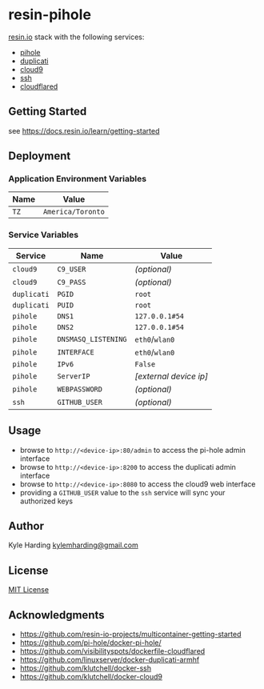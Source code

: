 # resin-pihole

[resin.io](https://resin.io/) stack with the following services:
* [pihole](https://hub.docker.com/r/pihole/pihole/)
* [duplicati](https://hub.docker.com/r/lsioarmhf/duplicati/)
* [cloud9](https://hub.docker.com/r/klutchell/cloud9/)
* [ssh](https://hub.docker.com/r/klutchell/ssh/)
* [cloudflared](https://hub.docker.com/r/visibilityspots/cloudflared/)

## Getting Started

see https://docs.resin.io/learn/getting-started

## Deployment

### Application Environment Variables

|Name|Value|
|---|---|
|`TZ`|`America/Toronto`|

### Service Variables

|Service|Name|Value|
|---|---|---|
|`cloud9`|`C9_USER`|_(optional)_|
|`cloud9`|`C9_PASS`|_(optional)_|
|`duplicati`|`PGID`|`root`|
|`duplicati`|`PUID`|`root`|
|`pihole`|`DNS1`|`127.0.0.1#54`|
|`pihole`|`DNS2`|`127.0.0.1#54`|
|`pihole`|`DNSMASQ_LISTENING`|`eth0`/`wlan0`|
|`pihole`|`INTERFACE`|`eth0`/`wlan0`|
|`pihole`|`IPv6`|`False`|
|`pihole`|`ServerIP`|_[external device ip]_|
|`pihole`|`WEBPASSWORD`|_(optional)_|
|`ssh`|`GITHUB_USER`|_(optional)_|

## Usage

* browse to `http://<device-ip>:80/admin` to access the pi-hole admin interface
* browse to `http://<device-ip>:8200` to access the duplicati admin interface
* browse to `http://<device-ip>:8080` to access the cloud9 web interface
* providing a `GITHUB_USER` value to the `ssh` service will sync your authorized keys

## Author

Kyle Harding <kylemharding@gmail.com>

## License

[MIT License](./LICENSE)

## Acknowledgments

* https://github.com/resin-io-projects/multicontainer-getting-started
* https://github.com/pi-hole/docker-pi-hole/
* https://github.com/visibilityspots/dockerfile-cloudflared
* https://github.com/linuxserver/docker-duplicati-armhf
* https://github.com/klutchell/docker-ssh
* https://github.com/klutchell/docker-cloud9
